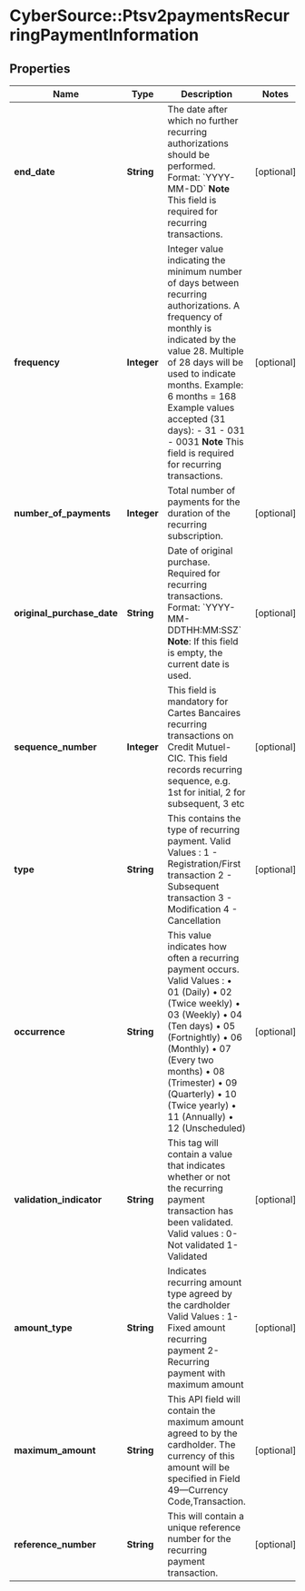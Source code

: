 # CyberSource::Ptsv2paymentsRecurringPaymentInformation

## Properties
Name | Type | Description | Notes
------------ | ------------- | ------------- | -------------
**end_date** | **String** | The date after which no further recurring authorizations should be performed. Format: &#x60;YYYY-MM-DD&#x60; **Note** This field is required for recurring transactions.  | [optional] 
**frequency** | **Integer** | Integer value indicating the minimum number of days between recurring authorizations. A frequency of monthly is indicated by the value 28. Multiple of 28 days will be used to indicate months.  Example: 6 months &#x3D; 168  Example values accepted (31 days): - 31 - 031 - 0031  **Note** This field is required for recurring transactions.  | [optional] 
**number_of_payments** | **Integer** | Total number of payments for the duration of the recurring subscription.  | [optional] 
**original_purchase_date** | **String** | Date of original purchase. Required for recurring transactions. Format: &#x60;YYYY-MM-DDTHH:MM:SSZ&#x60; **Note**: If this field is empty, the current date is used.  | [optional] 
**sequence_number** | **Integer** | This field is mandatory for Cartes Bancaires recurring transactions on Credit Mutuel-CIC.       This field records recurring sequence, e.g. 1st for initial,  2 for subsequent, 3 etc  | [optional] 
**type** | **String** | This contains the type of recurring payment. Valid Values : 1 - Registration/First transaction 2 - Subsequent transaction 3 - Modification 4 - Cancellation  | [optional] 
**occurrence** | **String** | This value indicates how often a recurring payment occurs. Valid Values : • 01 (Daily) • 02 (Twice weekly) • 03 (Weekly) • 04 (Ten days) • 05 (Fortnightly) • 06 (Monthly) • 07 (Every two months) • 08 (Trimester) • 09 (Quarterly) • 10 (Twice yearly) • 11 (Annually) • 12 (Unscheduled)  | [optional] 
**validation_indicator** | **String** | This tag will contain a value that indicates whether or not the recurring payment transaction has been validated. Valid values : 0- Not validated 1- Validated  | [optional] 
**amount_type** | **String** | Indicates recurring amount type agreed by the cardholder Valid Values : 1- Fixed amount recurring payment 2- Recurring payment with maximum amount  | [optional] 
**maximum_amount** | **String** | This API field will contain the maximum amount agreed to by the cardholder. The currency of this amount will be specified in Field 49—Currency Code,Transaction.  | [optional] 
**reference_number** | **String** | This will contain a unique reference number for the recurring payment transaction.  | [optional] 


